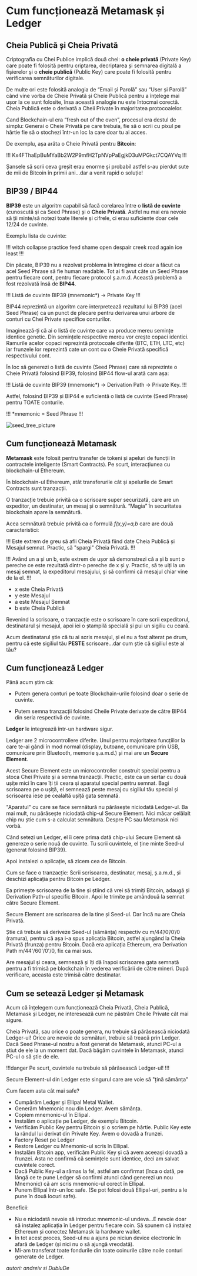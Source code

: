 # Cum funcționează Metamask și Ledger

## Cheia Publică și Cheia Privată

Criptografia cu Chei Publice implică două chei: **o cheie privată** (Private Key) care poate fi folosită pentru criptarea, decriptarea și semnarea digitală a fișierelor și o **cheie publică** (Public Key) care poate fi folosită pentru verificarea semnăturilor digitale.

De multe ori este folosită analogia de “Email și Parolă” sau “User și Parolă” când vine vorba de Cheie Privată și Cheie Publică pentru a înțelege mai ușor la ce sunt folosite, însa această analogie nu este întocmai corectă. Cheia Publică este o derivată a Cheii Private în majoritatea protocoalelor.

Cand Blockchain-ul era “fresh out of the oven”, procesul era destul de simplu: Generai o Cheie Privată pe care trebuia, fie să o scrii cu pixul pe hârtie fie să o stochezi într-un loc la care doar tu ai acces.

De exemplu, așa arăta o Cheie Privată pentru **Bitcoin**:

!!!
Kx4FThaEpBuMYaBb2W2P9mfH2TpNVpPaEgjkD3uMPGkct7CQAYVq
!!!

Șansele să scrii ceva greșit erau enorme și probabil astfel s-au pierdut sute de mii de Bitcoin în primii ani…dar a venit rapid o soluție!

## BIP39 / BIP44

**BIP39** este un algoritm capabil să facă corelarea între o **listă de cuvinte** (cunoscută și ca Seed Phrase) și o **Cheie Privată**. Astfel nu mai era nevoie să ții minte/să notezi toate literele și cifrele, ci erau suficiente doar cele 12/24 de cuvinte.

Exemplu lista de cuvinte:

!!!
witch collapse practice feed shame open despair creek road again ice least
!!!

Din păcate, BIP39 nu a rezolvat problema în întregime ci doar a făcut ca acel Seed Phrase să fie human readable. Tot ai fi avut câte un Seed Phrase pentru fiecare cont, pentru fiecare protocol ș.a.m.d. Această problemă a fost rezolvată însă de **BIP44**.

!!!
Listă de cuvinte BIP39 (mnemonic\*) -> Private Key
!!!

BIP44 reprezintă un algoritm care interpretează rezultatul lui BIP39 (acel Seed Phrase) ca un punct de plecare pentru derivarea unui arbore de conturi cu Chei Private specifice conturilor.

Imaginează-ți că ai o listă de cuvinte care va produce mereu semințe identice genetic. Din semințele respective mereu vor crește copaci identici. Ramurile acelor copaci reprezintă protocoale diferite (BTC, ETH, LTC, etc) iar frunzele lor reprezintă cate un cont cu o Cheie Privată specifică respectivului cont.

În loc să generezi o listă de cuvinte (Seed Phrase) care să reprezinte o Cheie Privată folosind BIP39, folosind BIP44 flow-ul arată cam așa:

!!!
Listă de cuvinte BIP39 (mnemonic\*) -> Derivation Path -> Private Key.
!!!

Astfel, folosind BIP39 și BIP44 e suficientă o listă de cuvinte (Seed Phrase) pentru TOATE conturile.

!!!
\*mnemonic = Seed Phrase
!!!

![seed_tree_picture](seed_tree.png)

## Cum funcționează Metamask

**Metamask** este folosit pentru transfer de tokeni și apeluri de funcții în contractele inteligente (Smart Contracts). Pe scurt, interacțiunea cu blockchain-ul Ethereum.

În blockchain-ul Ethereum, atât transferurile cât și apelurile de Smart Contracts sunt tranzacții.

O tranzacție trebuie privită ca o scrisoare super securizată, care are un expeditor, un destinatar, un mesaj și o semnătură. “Magia” în securitatea blockchain apare la semnătură.

Acea semnătură trebuie privită ca o formulă _f(x,y)=a,b_ care are două caracteristici:

!!!
Este extrem de greu să afli Cheia Privată fiind date Cheia Publică și Mesajul semnat. Practic, să "spargi" Cheia Privată.
!!!

!!!
Având un a și un b, este extrem de ușor să demonstrezi că a și b sunt o pereche ce este rezultată dintr-o pereche de x și y. Practic, să te uiți la un mesaj semnat, la expeditorul mesajului, și să confirmi că mesajul chiar vine de la el.
!!!

- x este Cheia Privată
- y este Mesajul
- a este Mesajul Semnat
- b este Cheia Publică

Revenind la scrisoare, o tranzacție este o scrisoare în care scrii expeditorul, destinatarul și mesajul, apoi iei o ștampilă specială și pui un sigiliu cu ceară.

Acum destinatarul știe că tu ai scris mesajul, și el nu a fost alterat pe drum, pentru că este sigiliul tău **PESTE** scrisoare...dar cum știe că sigiliul este al tău?

## Cum funcționează Ledger

Până acum știm că:

- Putem genera conturi pe toate Blockchain-urile folosind doar o serie de cuvinte.

- Putem semna tranzacții folosind Cheile Private derivate de către BIP44 din seria respectivă de cuvinte.

**Ledger** le integrează într-un hardware sigur.

Ledger are 2 microcontrollere diferite. Unul pentru majoritatea funcțiilor la care te-ai gândi în mod normal (display, butoane, comunicare prin USB, comunicare prin Bluetooth, memorie ș.a.m.d.) și mai are un **Secure Element**.

Acest Secure Element este un microcontroller construit special pentru a stoca Chei Private și a semna tranzacții. Practic, este ca un sertar cu două ușițe mici în care îți ții ceara și aparatul special pentru semnat. Bagi scrisoarea pe o ușiță, el semnează peste mesaj cu sigiliul tău special și scrisoarea iese pe cealaltă ușiță gata semnată.

"Aparatul" cu care se face semnătură nu părăsește niciodată Ledger-ul. Ba mai mult, nu părăsește niciodată chip-ul Secure Element. Nici măcar celălalt chip nu știe cum s-a calculat semnătura. Despre PC sau Metamask nici vorbă.

Când setezi un Ledger, el îi cere prima dată chip-ului Secure Element să genereze o serie nouă de cuvinte. Tu scrii cuvintele, el ține minte Seed-ul (generat folosind BIP39).

Apoi instalezi o aplicație, să zicem cea de Bitcoin.

Cum se face o tranzacție: Scrii scrisoarea, destinatar, mesaj, ș.a.m.d., și deschizi aplicația pentru Bitcoin pe Ledger.

Ea primește scrisoarea de la tine și știind că vrei
să trimiți Bitcoin, adaugă și Derivation Path-ul
specific Bitcoin. Apoi le trimite pe amândouă la
semnat către Secure Element.

Secure Element are scrisoarea de la tine și Seed-ul. Dar încă nu are Cheia Privată.

Știe că trebuie să deriveze Seed-ul (sămânța) respectiv cu
m/44’/0’/0’/0 (ramura), pentru că așa i-a spus aplicația Bitcoin,
astfel ajungând la Cheia Privată (frunza) pentru Bitcoin. Dacă era aplicația Ethereum, era Derivation Path m/44'/60'/0'/0, fix ca mai sus.

Are mesajul și ceara, semnează și îți dă înapoi scrisoarea gata
semnată pentru a fi trimisă pe blockchain în vederea verificării de către mineri. După verificare, aceasta este trimisă către destinatar.

## Cum se setează Ledger și Metamask

Acum că înțelegem cum funcționează Cheia
Privată, Cheia Publică, Metamask și Ledger, ne
interesează cum ne păstrăm Cheile Private cât
mai sigure.

Cheia Privată, sau orice o poate genera, nu
trebuie să părăsească niciodată Ledger-ul!
Orice are nevoie de semnături, trebuie să treacă prin Ledger. Dacă Seed Phrase-ul nostru a fost generat de Metamask, atunci PC-ul a știut de ele la un moment dat. Dacă băgăm cuvintele în Metamask, atunci
PC-ul o să știe de ele.

!!!danger
Pe scurt, cuvintele nu trebuie să părăsească Ledger-ul!
!!!

Secure Element-ul din Ledger este singurul care are voie să "țină
sămânța"

Cum facem asta cât mai safe?

- Cumpărăm Ledger și Ellipal Metal Wallet.
- Generăm Mnemonic nou din Ledger. Avem sămânța.
- Copiem mnemonic-ul în Ellipal.
- Instalăm o aplicație pe Ledger, de exemplu Bitcoin.
- Verificăm Public Key pentru Bitcoin și o scriem pe hârtie. Public Key
  este la rândul lui derivat din Private Key. Avem o dovadă a frunzei.
- Factory Reset pe Ledger
- Restore Ledger cu Mnemonic-ul scris în Ellipal.
- Instalăm Bitcoin app, verificăm Public Key și că avem aceeași
  dovadă a frunzei. Asta ne confirmă că semințele sunt identice, deci am salvat cuvintele corect.
- Dacă Public Key-ul a rămas la fel, astfel am confirmat (înca o dată, pe lângă ce te pune Ledger să confirmi atunci când generezi un nou Mnemonic) că am scris mnemonic-ul corect în Ellipal.
- Punem Ellipal într-un loc safe. (Se pot folosi două Ellipal-uri, pentru a le pune în două locuri safe).

Beneficii:

- Nu e niciodată nevoie să introduc mnemonic-ul undeva…E nevoie
  doar să instalez aplicația în Ledger pentru fiecare coin. Să spunem că instalez Ethereum și conectez Metamask la hardware wallet.
- În tot acest proces, Seed-ul nu a ajuns pe niciun device electronic în afară de Ledger (și nici nu o să ajungă vreodată).
- Mi-am transferat toate fondurile din toate coinurile către noile conturi generate de Ledger.

_autori: andreiv si DubluDe_
